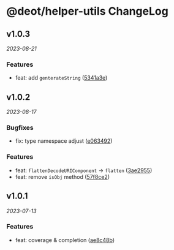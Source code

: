 # @deot/helper-utils ChangeLog

## v1.0.3

_2023-08-21_

### Features

- feat: add `genterateString` ([5341a3e](https://github.com/deot/helper/commit/5341a3e04d87258d062ac4b6b931b54e4a4629a1))

## v1.0.2

_2023-08-17_

### Bugfixes

- fix: type namespace adjust ([e063492](https://github.com/deot/helper/commit/e063492e529f95516661cc58cea8c5733fa6e972))

### Features

- feat: `flattenDecodeURIComponent` ->  `flatten` ([3ae2955](https://github.com/deot/helper/commit/3ae29553e06a0309c227075551543dd3179173a7))
- feat: remove `isObj` method ([57f8ce2](https://github.com/deot/helper/commit/57f8ce2b36878a22cfecba67a57df4d752b04bd2))

## v1.0.1

_2023-07-13_

### Features

- feat: coverage & completion ([ae8c48b](https://github.com/deot/helper/commit/ae8c48b85e994e7dccc7f5d132b4bd57792f546c))
